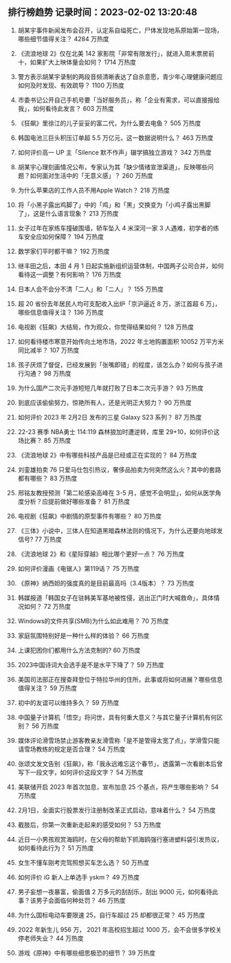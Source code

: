 
## 排行榜趋势 记录时间：2023-02-02 13:20:48
  
  1. 胡某宇事件新闻发布会召开，认定系自缢死亡，尸体发现地系原始第一现场，哪些细节值得关注？ 4284 万热度
    
  2. 《流浪地球 2》仅在北美 142 家影院「非常有限发行」，就进入周末票房前十，如果扩大上映体量会如何？ 1714 万热度
    
  3. 警方表示胡某宇录制的两段音频清晰表达了自杀意愿，青少年心理健康问题应如何及时发现、有效疏导？ 1100 万热度
    
  4. 市委书记公开自己手机号要「当好服务员」，称「企业有需求，可以直接报给我」，如何看待此发言？ 603 万热度
    
  5. 《狂飙》里徐江的儿子妥妥的富二代，为什么要去电鱼？ 505 万热度
    
  6. 韩国电池三巨头积压订单超 5.5 万亿元，这一数据说明什么？ 463 万热度
    
  7. 如何评价高一 UP 主「Silence 默不作声」辍学搞独立游戏？ 342 万热度
    
  8. 胡某宇心理刻画情况公布，专家认为其「缺少情绪宣泄渠道」，反映哪些问题？如何面对生活中的「无意义感」？ 260 万热度
    
  9. 为什么苹果店的工作人员不用Apple Watch？ 218 万热度
    
  10. 将「小黑子露出鸡脚了」中的「鸡」和「黑」交换变为「小鸡子露出黑脚了」，这是什么语言现象？ 213 万热度
    
  11. 女子过年在家练车撞破围墙，轿车坠入 4 米深河一家 3 人遇难，初学者的练车安全应如何保障？ 194 万热度
    
  12. 数学家们平时都干嘛？ 192 万热度
    
  13. 继丰田之后，本田 4 月 1 日起实施新组织运营体制，中国两子公司合并，如何看待这一调整？有何影响？ 176 万热度
    
  14. 日本人会不会分不清「二人」和「ニ人」？ 155 万热度
    
  15. 超 20 省份去年居民人均可支配收入出炉「京沪逼近 8 万，浙江首超 6 万」，哪些信息值得关注？ 136 万热度
    
  16. 电视剧《狂飙》大结局，作为观众，你觉得结果如何？ 128 万热度
    
  17. 如何看待楼市寒意开始传向土地市场，2022 年土地购置面积 10052 万平方米同比减半？ 107 万热度
    
  18. 孩子厌烦了督促，已经发展到「张嘴即错」的程度，该怎么办？如何与孩子进行沟通？ 98 万热度
    
  19. 为什么国产二次元手游短短几年就打败了日本二次元手游？ 93 万热度
    
  20. 到底应该偷偷努力，惊艳所有人，还是光明正大努力？ 90 万热度
    
  21. 如何评价 2023 年 2月2日 发布的三星 Galaxy S23 系列？ 87 万热度
    
  22. 22-23 赛季 NBA勇士 114:119 森林狼加时遭逆转，库里 29+10，如何评价这场比赛？ 85 万热度
    
  23. 《流浪地球 2》中有哪些科技产品是已经或正在实现的？ 84 万热度
    
  24. 刘銮雄拍卖 76 只爱马仕包引热议，奢侈品拍卖为何突然这么火？其中的套路都有哪些？ 83 万热度
    
  25. 邢铭友教授预测「第二轮感染高峰在 3-5 月，感觉不会明显」，如何从医学角度分析？应提前做好哪些准备？ 81 万热度
    
  26. 电视剧《狂飙》中剧情的原型事件有哪些？ 80 万热度
    
  27. 《三体》小说中，三体人在知道黑暗森林法则的情况下，为什么还要向地球发信号? 77 万热度
    
  28. 《流浪地球 2》和《星际穿越》相比哪个更好一点？ 76 万热度
    
  29. 如何评价漫画《电锯人》第119话？ 75 万热度
    
  30. 《原神》纳西妲的强度真的是目前最高吗（3.4版本）？ 73 万热度
    
  31. 韩媒报道「韩国女子在驻韩美军基地被性侵，逃出正门时大喊救命」，具体情况如何？ 72 万热度
    
  32. Windows的文件共享(SMB)为什么如此难用？ 70 万热度
    
  33. 家庭氛围特别好是一种什么样的体验？ 66 万热度
    
  34. 上课犯困你们都用什么方法克制的? 60 万热度
    
  35. 2023中国诗词大会选手是不是水平下降了？ 59 万热度
    
  36. 美国司法部正在搜查拜登位于特拉华州的住所，此事或将如何进展？哪些信息值得关注？ 59 万热度
    
  37. 初中的友谊可以维持多久？ 59 万热度
    
  38. 中国量子计算机「悟空」将问世，具有何重大意义？与其它量子计算机有何区别？ 56 万热度
    
  39. 媒体评论滑雪场禁止游客教亲友滑雪称「是不是管得太宽了点」，学滑雪只能请雪场教练的规定是否合理？ 54 万热度
    
  40. 张颂文发文告别《狂飙》，称「我永远难忘这个春节」，透露第一次看剧本后曾写下一段文字，如何评价这段文字？ 54 万热度
    
  41. 美联储开启 2023 年首次加息，宣布加息 25 个基点，将产生哪些影响？ 54 万热度
    
  42. 2月1日，全面实行股票发行注册制改革正式启动，意味着什么？ 54 万热度
    
  43. 截肢后，你第一次重新走起来的感受如何？ 53 万热度
    
  44. 近日一小男孩观赏海鸥时，在父母的帮助下抓海鸥强行塞进塑料袋引发热议，如何看待此行为？ 51 万热度
    
  45. 女生不懂车刚考完驾照想买车怎么选？ 50 万热度
    
  46. 如何评价 iG 新人上单选手 yskm？ 49 万热度
    
  47. 男子妄想一夜暴富，偷面值 2 万多元的刮刮乐，刮出 9000 元，如何看待此事？该男子会面临何种处罚？ 46 万热度
    
  48. 为什么国标电动车要限速 25，自行车超过 25 却都很正常？ 45 万热度
    
  49. 2022 年新生儿 956 万， 2021 年高校招生超过 1000 万，会不会很多学校关停老师失业？ 44 万热度
    
  50. 游戏《原神》中有哪些细思极恐的细节？ 39 万热度
    
